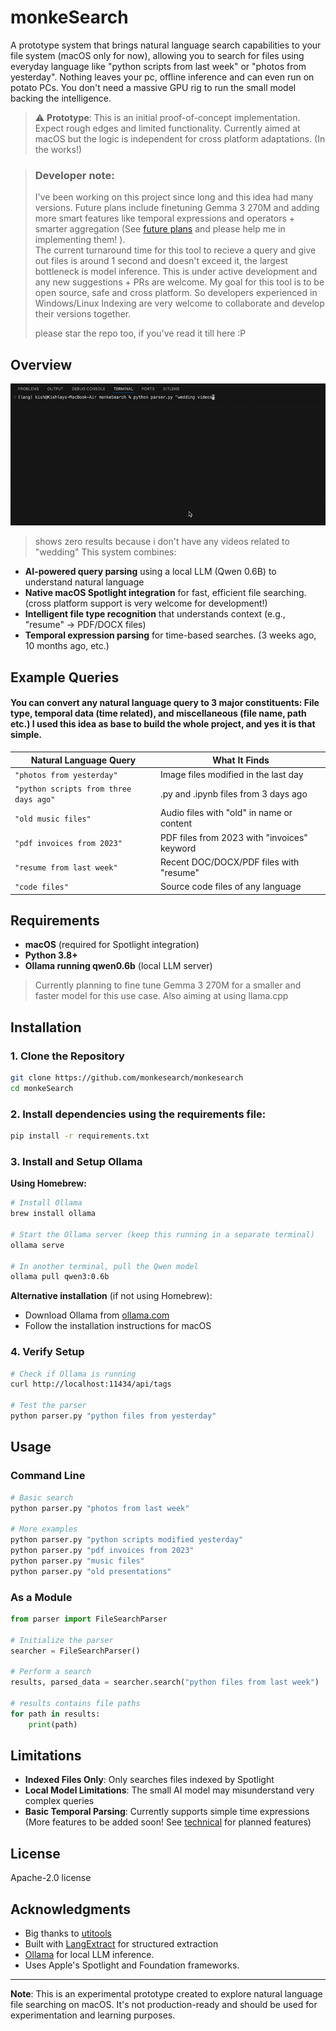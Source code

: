 # monkeSearch

A prototype system that brings natural language search capabilities to your file system (macOS only for now), allowing you to search for files using everyday language like "python scripts from last week" or "photos from yesterday". Nothing leaves your pc, offline inference and can even run on potato PCs. You don't need a massive GPU rig to run the small model backing the intelligence.


> ⚠️ **Prototype**: This is an initial proof-of-concept implementation. Expect rough edges and limited functionality.
> Currently aimed at macOS but the logic is independent for cross platform adaptations. (In the works!)

> ### Developer note:
> I've been working on this project since long and this idea had many versions. Future plans include finetuning Gemma 3 270M and adding more smart features like temporal expressions and operators + smarter aggregation (See [future plans](src/technical.md) and please help me in implementing them! ).   
> The current turnaround time for this tool to recieve a query and give out files is around 1 second and doesn't exceed it, the largest bottleneck is model inference. This is under active
> development and any new suggestions + PRs are welcome. My goal for this tool is to be open source, safe and cross platform. So developers experienced in Windows/Linux Indexing are
> very welcome to collaborate and develop their versions together.
>
> 
> please star the repo too, if you've read it till here :P

## Overview

![usage gif](src/inference.gif)

> shows zero results because i don't have any videos related to "wedding"
This system combines:
- **AI-powered query parsing** using a local LLM (Qwen 0.6B) to understand natural language
- **Native macOS Spotlight integration** for fast, efficient file searching. (cross platform support is very welcome for development!)
- **Intelligent file type recognition** that understands context (e.g., "resume" → PDF/DOCX files)
- **Temporal expression parsing** for time-based searches. (3 weeks ago, 10 months ago, etc.)

## Example Queries
#### You can convert any natural language query to 3 major constituents: File type, temporal data (time related), and miscellaneous (file name, path etc.) I used this idea as base to build the whole project, and yes it is that simple.



| Natural Language Query | What It Finds |
|------------------------|---------------|
| `"photos from yesterday"` | Image files modified in the last day |
| `"python scripts from three days ago"` | .py and .ipynb files from 3 days ago |
| `"old music files"` | Audio files with "old" in name or content |
| `"pdf invoices from 2023"` | PDF files from 2023 with "invoices" keyword |
| `"resume from last week"` | Recent DOC/DOCX/PDF files with "resume" |
| `"code files"` | Source code files of any language |


## Requirements

- **macOS** (required for Spotlight integration)
- **Python 3.8+**
- **Ollama running qwen0.6b** (local LLM server)

> Currently planning to fine tune Gemma 3 270M for a smaller and faster model for this use case. Also aiming at using llama.cpp 

## Installation

### 1. Clone the Repository
```bash
git clone https://github.com/monkesearch/monkesearch
cd monkeSearch
```



### 2. Install dependencies using the requirements file:
```bash
pip install -r requirements.txt
```

### 3. Install and Setup Ollama

**Using Homebrew:**
```bash
# Install Ollama
brew install ollama

# Start the Ollama server (keep this running in a separate terminal)
ollama serve

# In another terminal, pull the Qwen model
ollama pull qwen3:0.6b
```

**Alternative installation** (if not using Homebrew):
- Download Ollama from [ollama.com](https://ollama.com)
- Follow the installation instructions for macOS

### 4. Verify Setup
```bash
# Check if Ollama is running
curl http://localhost:11434/api/tags

# Test the parser
python parser.py "python files from yesterday"
```

## Usage

### Command Line
```bash
# Basic search
python parser.py "photos from last week"

# More examples
python parser.py "python scripts modified yesterday"
python parser.py "pdf invoices from 2023"
python parser.py "music files"
python parser.py "old presentations"
```

### As a Module
```python
from parser import FileSearchParser

# Initialize the parser
searcher = FileSearchParser()

# Perform a search
results, parsed_data = searcher.search("python files from last week")

# results contains file paths
for path in results:
    print(path)
```

## Limitations

- **Indexed Files Only**: Only searches files indexed by Spotlight
- **Local Model Limitations**: The small AI model may misunderstand very complex queries
- **Basic Temporal Parsing**: Currently supports simple time expressions (More features to be added soon! See [technical](src/technical.md) for planned features)

## License

Apache-2.0 license

## Acknowledgments
- Big thanks to [utitools](https://github.com/RhetTbull/utitools)
- Built with [LangExtract](https://github.com/google/langextract) for structured extraction
- [Ollama](https://ollama.com) for local LLM inference. 
- Uses Apple's Spotlight and Foundation frameworks.

---

**Note**: This is an experimental prototype created to explore natural language file searching on macOS. It's not production-ready and should be used for experimentation and learning purposes. 
